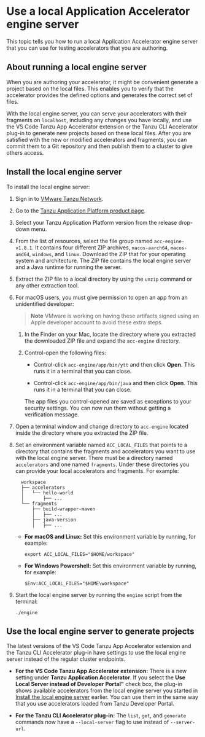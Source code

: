 # Use a local Application Accelerator engine server

This topic tells you how to run a local Application Accelerator engine server that you can use for
testing accelerators that you are authoring.

## <a id="overview"></a> About running a local engine server

When you are authoring your accelerator, it might be convenient generate a project based on the local
files. This enables you to verify that the accelerator provides the defined options and generates
the correct set of files.

With the local engine server, you can serve your accelerators with their fragments on `localhost`,
including any changes you have locally, and use the VS Code Tanzu App Accelerator extension or the
Tanzu CLI Accelerator plug-in to generate new projects based on these local files.
After you are satisfied with the new or modified accelerators and fragments, you can commit them to
a Git repository and then publish them to a cluster to give others access.

## <a id="install-local-engine-server"></a>Install the local engine server

To install the local engine server:

1. Sign in to [VMware Tanzu Network](https://network.tanzu.vmware.com/).

1. Go to the [Tanzu Application Platform product page](https://network.tanzu.vmware.com/products/tanzu-application-platform).

1. Select your Tanzu Application Platform version from the release drop-down menu.

1. From the list of resources, select the file group named `acc-engine-v1.8.1`.
   It contains four different ZIP archives,
  `macos-aarch64`, `macos-amd64`, `windows`, and `linux`. Download the ZIP that for your operating
  system and architecture. The ZIP file contains the local engine server and a Java runtime for
  running the server.

1. Extract the ZIP file to a local directory by using the `unzip` command or any other extraction tool.

1. For macOS users, you must give permission to open an app from an unidentified developer:

    > **Note** VMware is working on having these artifacts signed using an Apple developer account
    > to avoid these extra steps.

    1. In the Finder on your Mac, locate the directory where you extracted the downloaded ZIP file
       and expand the `acc-engine` directory.

    1. Control-open the following files:

        - Control-click `acc-engine/app/bin/ytt` and then click **Open**. This runs it in a terminal
        that you can close.

        - Control-click `acc-engine/app/bin/java` and then click **Open**. This runs it in a terminal
        that you can close.

        The app files you control-opened are saved as exceptions to your security settings.
        You can now run them without getting a verification message.

1. Open a terminal window and change directory to `acc-engine` located inside the directory where
   you extracted the ZIP file.

1. Set an environment variable named `ACC_LOCAL_FILES` that points to a directory that contains the
   fragments and accelerators you want to use with the local engine server.
   There must be a directory named `accelerators` and one named `fragments`.
   Under these directories you can provide your local accelerators and fragments. For example:

    ```console
      workspace
      ├── accelerators
      │   └── hello-world
      │       ├── ...
      └── fragments
          ├── build-wrapper-maven
          │   ├── ...
          ├── java-version
          │   ├── ...
    ```

    - **For macOS and Linux:** Set this environment variable by running, for example:

        ```console
        export ACC_LOCAL_FILES="$HOME/workspace"
        ```

    - **For Windows Powershell:** Set this environment variable by running, for example:

        ```console
        $Env:ACC_LOCAL_FILES="$HOME\workspace"
        ```

1. Start the local engine server by running the `engine` script from the terminal:

    ```console
    ./engine
    ```

## <a id="use-local-engine-server"></a>Use the local engine server to generate projects

The latest versions of the VS Code Tanzu App Accelerator extension and the Tanzu CLI Accelerator plug-in
have settings to use the local engine server instead of the regular cluster endpoints.

- **For the VS Code Tanzu App Accelerator extension:**
  There is a new setting under **Tanzu Application Accelerator**. If you select the
  **Use Local Server instead of Developer Portal"** check box, the plug-in shows available
  accelerators from the local engine server you started in
  [Install the local engine server](#install-local-engine-server) earlier.
  You can use them in the same way that you use accelerators loaded from Tanzu Developer Portal.

- **For the Tanzu CLI Accelerator plug-in:**
  The `list`, `get`, and `generate` commands now have a `--local-server` flag to use instead of
  `--server-url`.
